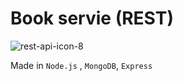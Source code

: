 # Book servie (REST)

![rest-api-icon-8](https://user-images.githubusercontent.com/18731391/77221016-f38f0600-6b6f-11ea-892b-47c3cd2c8173.jpg)

Made in `Node.js` , `MongoDB`, `Express`
